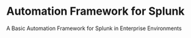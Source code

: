 # Automation Framework for Splunk
A Basic Automation Framework for Splunk in Enterprise Environments
